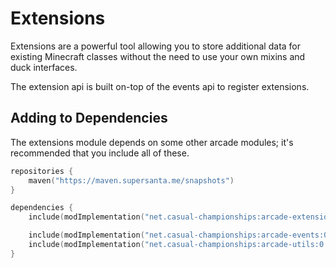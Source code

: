 # Extensions

Extensions are a powerful tool allowing you to store additional data for existing
Minecraft classes without the need to use your own mixins and duck interfaces.

The extension api is built on-top of the events api to register extensions.

## Adding to Dependencies

The extensions module depends on some other arcade modules; it's recommended that you
include all of these.

```kts
repositories {
    maven("https://maven.supersanta.me/snapshots")
}

dependencies {
    include(modImplementation("net.casual-championships:arcade-extensions:0.3.0-alpha.11+1.21.1")!!)

    include(modImplementation("net.casual-championships:arcade-events:0.3.0-alpha.11+1.21.1")!!)
    include(modImplementation("net.casual-championships:arcade-utils:0.3.0-alpha.11+1.21.1")!!)
}
```
